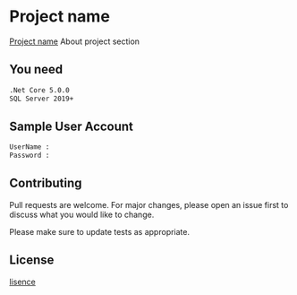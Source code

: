 # Project name 
[Project name](url) About project section

## You need

```bash
.Net Core 5.0.0
SQL Server 2019+
```

## Sample User Account

```bash
UserName : 
Password : 

```

## Contributing
Pull requests are welcome. For major changes, please open an issue first to discuss what you would like to change.

Please make sure to update tests as appropriate.

## License
[lisence](url)